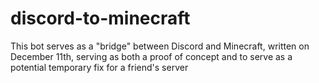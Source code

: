 # discord-to-minecraft
 
This bot serves as a "bridge" between Discord and Minecraft, written on December 11th, serving as both a proof of concept and to serve as a potential temporary fix for a friend's server
